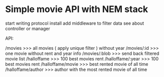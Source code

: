 # Simple movie API with NEM stack

start writing protocol install
add middleware to filter data
see about controller or manager

API:

/movies >>> all movies ( apply unique filter ) without year
/movies/:id >>> one movie without rent and year info
/movies/:blob >>> send back filtered movie list
/halloffame >>> 100 best movies rent
/halloffame/:year >>> 100 best movies rent
/halloffame/movie >>> best rented movie of all time
/halloffame/author >>> author with the most rented movie of all time

